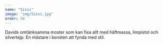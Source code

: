 ```yaml
---
name: "Sissi"
image: "img/Sissi.jpg"
order: 56
---
```

Davids omtänksamma moster som kan fixa allt med häftmassa, limpistol och silvertejp. En mästare i konsten att fynda med stil.
